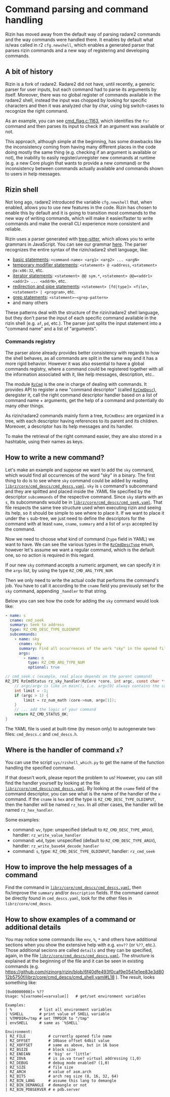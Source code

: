 # Command parsing and command handling

Rizin has moved away from the default way of parsing radare2 commands and the
way commands were handled there. It enables by default what is/was called in r2
`cfg.newshell`, which enables a generated parser that parses rizin commands and
a new way of registering and developing commands.

## A bit of history

Rizin is a fork of radare2. Radare2 did not have, until recently, a generic
parser for user inputs, but each command had to parse its arguments by itself.
Moreover, there was no global register of commands available in the radare2
shell, instead the input was chopped by looking for specific characters and then
it was analyzed char by char, using big switch-cases to recognize the right
command.

As an example, you can see
[cmd_flag.c:1163](https://github.com/rizinorg/rizin/blob/cde558e6e5788d0a6d544ab975b144ed59190676/librz/core/cmd_flag.c#L1163),
which identifies the `fsr` command and then parses its input to check if an
argument was available or not.

This approach, although simple at the beginning, has some drawbacks like the
inconsistency coming from having many different places in the code doing mostly
the same thing (e.g. checking if an argument is available or not), the inability
to easily register/unregister new commands at runtime (e.g. a new Core plugin
that wants to provide a new command) or the inconsistency between commands
actually available and commands shown to users in help messages.

## Rizin shell

Not long ago, radare2 introduced the variable `cfg.newshell` that, when enabled,
allows you to use new features in the code. Rizin has chosen to enable this by
default and it is going to transition most commands to the new way of writing
commands, which will make it easier/faster to write commands and make the
overall CLI experience more consistent and reliable.

Rizin uses a parser generated with
[tree-sitter](https://tree-sitter.github.io/tree-sitter/), which allows you to
write grammars in JavaScript. You can see our grammar
[here](https://github.com/rizinorg/rizin/blob/dev/subprojects/rizin-shell-parser/grammar.js).
The parser recognizes the entire syntax of the rizin/radare2 shell language,
like:

- [basic statements](https://github.com/rizinorg/rizin/blob/6f40dfe493f0caf9e0541e1ee83e3d8012b5750f/subprojects/rizin-shell-parser/grammar.js#L238): `<command-name> <arg1> <arg2> ... <argN>`
- [temporary modifier statements](https://github.com/rizinorg/rizin/blob/6f40dfe493f0caf9e0541e1ee83e3d8012b5750f/subprojects/rizin-shell-parser/grammar.js#L98): `<statement> @ <address`, `<statement> @a:x86:32`, etc.
- [iterator statements](https://github.com/rizinorg/rizin/blob/6f40dfe493f0caf9e0541e1ee83e3d8012b5750f/subprojects/rizin-shell-parser/grammar.js#L118): `<statement> @@ sym.*`, `<statement> @@=<addr1> <addr2> ... <addrN>`, etc.
- [redirection and pipe statements](https://github.com/rizinorg/rizin/blob/6f40dfe493f0caf9e0541e1ee83e3d8012b5750f/subprojects/rizin-shell-parser/grammar.js#L146): `<statement> [fd|type]> <file>`, `<statement> | <program>`, etc.
- [grep statements](https://github.com/rizinorg/rizin/blob/6f40dfe493f0caf9e0541e1ee83e3d8012b5750f/subprojects/rizin-shell-parser/grammar.js#L148): `<statement>~<grep-pattern>`
- and many others

These patterns deal with the structure of the rizin/radare2 shell language, but
they don't parse the input of each specific command available in the rizin shell
(e.g. `af`, `pd`, etc.). The parser just splits the input statement into a
"command name" and a list of "arguments".

### Commands registry

The parser alone already provides better consistency with regards to how the
shell behaves, as all commands are split in the same way and it has a more rigid
behavior. However it was also essential to have a global commands registry,
where a command could be registered together with all the information associated
with it, like help messages, description, etc..

The module
[`RzCmd`](https://github.com/rizinorg/rizin/blob/6f40dfe493f0caf9e0541e1ee83e3d8012b5750f/librz/include/rz_cmd.h)
is the one in charge of dealing with commands. It provides API to register a new
"command descriptor" (called
[`RzCmdDesc`](https://github.com/rizinorg/rizin/blob/6f40dfe493f0caf9e0541e1ee83e3d8012b5750f/librz/include/rz_cmd.h#L388)),
deregister it, call the right command descriptor handler based on a list of
command name + arguments, get the help of a command and potentially do many
other things.

As rizin/radare2 commands mainly form a tree, `RzCmdDesc` are organized in a
tree, with each descriptor having references to its parent and its children.
Moreover, a descriptor has its help messages and its handler.

To make the retrieval of the right command easier, they are also stored in a
hashtable, using their names as keys.

## How to write a new command?

Let's make an example and suppose we want to add the `sky` command, which
would find all occurrences of the word "sky" in a binary. The first thing to
do is to see where `sky` command could be added by reading
[`librz/core/cmd_descs/cmd_descs.yaml`](https://github.com/rizinorg/rizin/blob/6f40dfe493f0caf9e0541e1ee83e3d8012b5750f/librz/core/cmd_descs/cmd_descs.yaml).
`sky` is `s` command's subcommand and they are splitted and placed inside the .YAML 
file specified by the descriptor `subcommands` of the respective command. Since `sky`
starts with an `s`, its subcommands would be in [`librz/core/cmd_descs/cmd_seek.yaml`](https://github.com/rizinorg/rizin/blob/6f40dfe493f0caf9e0541e1ee83e3d8012b5750f/librz/core/cmd_descs/cmd_seek.yaml).
That file respects the same tree structure used when executing rizin and seeing its help,
so it should be simple to see where to place it. If we want to place it under the
`s` sub-tree, we just need to define the descriptors for the command with at least
`name`, `cname`, `summary` and a list of `args` accepted by the command.

Now we need to choose what kind of command (`type` field in YAML) we want to
have. We can see the various types in the
[`RzCmdDescType`](https://github.com/rizinorg/rizin/blob/6f40dfe493f0caf9e0541e1ee83e3d8012b5750f/librz/include/rz_cmd.h#L326-L380)
enum, however let's assume we want a regular command, which is the default
one, so no action is required in this regard.

If our new `sky` command accepts a numeric argument, we can specify it in the
`args` list, by using the type `RZ_CMD_ARG_TYPE_NUM`.

Then we only need to write the actual code that performs the command's job.
You have to call it according to the `cname` field you previously set for the
`sky` command, appending `_handler` to that string.


Below you can see how the code for adding the `sky` command would look like:
```YAML
- name: s
  cname: cmd_seek
  summary: Seek to address
  type: RZ_CMD_DESC_TYPE_OLDINPUT
  subcommands:
    - name: sky
      cname: sky
      summary: Find all occurrences of the work "sky" in the opened file
      args:
        - name: n
          type: RZ_CMD_ARG_TYPE_NUM
          optional: true
```
```C
// cmd_seek.c (example, real place depends on the parent command)
RZ_IPI RzCmdStatus rz_sky_handler(RzCore *core, int argc, const char **argv) {
	// argc/argv is like in main(), i.e. argv[0] always contains the command name
	int limit = -1;
	if (argc > 1) {
		limit = rz_num_math (core->num, argv[1]);
	}
	// ... add the logic of your command
	return RZ_CMD_STATUS_OK;
}
```

The YAML file is used at built-time (by meson only) to autogenerate two
files: `cmd_descs.c` and `cmd_descs.h`.

## Where is the handler of command `x`?

You can use the script `sys/rzshell_which.py` to get the name of the function
handling the specified command.

If that doesn't work, please report the problem to us! However, you can still
find the handler yourself by looking at the file
[`librz/core/cmd_descs/cmd_descs.yaml`](https://github.com/rizinorg/rizin/blob/6f40dfe493f0caf9e0541e1ee83e3d8012b5750f/librz/core/cmd_descs/cmd_descs.yaml).
By looking at the `cname` field of the command descriptor, you can see what is
the name of the handler of the `x` command. If the `cname` is `hex` and the type
is `RZ_CMD_DESC_TYPE_OLDINPUT`, then the handler will be named `rz_hex`. In all
other cases, the handler will be named `rz_hex_handler`.

Some examples:
- command: `wv`, type: unspecified (default to `RZ_CMD_DESC_TYPE_ARGV`), handler: `rz_write_value_handler`
- command: `w6d`, type: unspecified (default to `RZ_CMD_DESC_TYPE_ARGV`), handler: `rz_write_base64_decode_handler`
- command: `s`, type: `RZ_CMD_DESC_TYPE_OLDINPUT`, handler: `rz_cmd_seek`

## How to improve the help messages of a command

Find the command in
[`librz/core/cmd_descs/cmd_descs.yaml`](https://github.com/rizinorg/rizin/blob/6f40dfe493f0caf9e0541e1ee83e3d8012b5750f/librz/core/cmd_descs/cmd_descs.yaml),
then fix/improve the `summary` and/or `description` fields. If the command cannot be directly found in `cmd_descs.yaml`, look for the other files in `librz/core/cmd_descs`.

## How to show examples of a command or additional details

You may notice some commands like `env`, `%`, `*` and others have additional
sections when you show the extensive help with e.g. `env??` (or `%??`, etc.).
Those additional secions are called `details` and they can be specified,
again, in the file
[`librz/core/cmd_descs/cmd_descs.yaml`](https://github.com/rizinorg/rizin/blob/6f40dfe493f0caf9e0541e1ee83e3d8012b5750f/librz/core/cmd_descs/cmd_descs.yaml).
The structure is explained at the beginning of the file and it can be seen in
existing commands (e.g.
https://github.com/rizinorg/rizin/blob/6f40dfe493f0caf9e0541e1ee83e3d8012b5750f/librz/core/cmd_descs/cmd_shell.yaml#L18
). The result, looks something like:
```
[0x00000000]> %??
Usage: %[varname[=varvalue]]   # get/set environment variables

Examples:
| %            # list all environment variables
| %SHELL       # print value of SHELL variable
| %TMPDIR=/tmp # set TMPDIR to "/tmp"
| envSHELL     # same as `%SHELL`

Environment:
| RZ_FILE          # currently opened file name
| RZ_OFFSET        # 10base offset 64bit value
| RZ_XOFFSET       # same as above, but in 16 base
| RZ_BSIZE         # block size
| RZ_ENDIAN        # 'big' or 'little'
| RZ_IOVA          # is io.va true? virtual addressing (1,0)
| RZ_DEBUG         # debug mode enabled? (1,0)
| RZ_SIZE          # file size
| RZ_ARCH          # value of asm.arch
| RZ_BITS          # arch reg size (8, 16, 32, 64)
| RZ_BIN_LANG      # assume this lang to demangle
| RZ_BIN_DEMANGLE  # demangle or not
| RZ_BIN_PDBSERVER # e pdb.server
```
